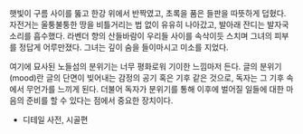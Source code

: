 햇빛이 구름 사이를 뚫고 한강 위에서 반짝였고, 초록을 품은 들판을 따뜻하게 덥혔다. 자전거는 울퉁불퉁한 땅을 비틀거리는 법 없이 유유히 나아갔고, 발아래 잔디는 발자국 소리를 흡수했다.
라벤더 향의 산들바람이 우리들 사이를 속삭이듯 스치며 그녀의 피부를 정답게 어루만졌다. 그녀는 깊이 숨을 들이마시고 미소를 지었다.

여기에 묘사된 노들섬의 분위기는 너무 평화로워 기이한 느낌마저 든다. 글의 분위기(mood)란 글의 단면이 빚어내는 감정의 공기 혹은 기후 같은 것으로, 독자는 그 기후 속에서 무언가를 느끼게 된다. 더불어 독자가 분위기를 통해 이후에 벌어질 일들에 대한 마음의 준비를 할 수 있다는 점에서 중요한 장치이다.

- 디테일 사전, 시골편